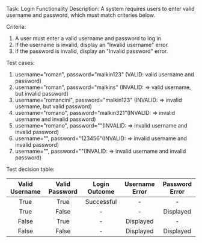 Task: Login Functionality
Description: A system requires users to enter valid username and password, which must match criteries below.

Criteria:

1. A user must enter a valid username and password to log in
2. If the username is invalid, display an "Invalid username" error.
3. If the password is invalid, display an "Invalid password" error.

Test cases:

1. username="roman", password="malkin123" (VALID: valid username and password)
2. username="roman", password="malkins" (INVALID: => valid username, but invalid password)
3. username="romancini", password="malkin123" (INVALID: => invalid username, but valid password)
4. username="romano", password="malkin321"(INVALID: => invalid username and invalid password)
5. username="romano", password=""(INVALID: => invalid username and invalid password)
6. username="", password="123456"(INVALID: => invalid username and invalid password)
7. username="", password=""(INVALID: => invalid username and invalid password)


Test decision table:

| Valid Username | Valid Password | Login Outcome | Username Error | Password Error |
| :-----------: | :-----------: | :-----------: | :-----------: | :-----------: |
| True          | True          | Successful    | -             | -             |
| True          | False         | -             | -             | Displayed     |
| False         | True          | -             | Displayed     | -             |
| False         | False         | -             | Displayed     | Displayed     |



